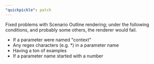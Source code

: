```yaml
---
"quickpickle": patch
---
```


Fixed problems with Scenario Outline rendering; under the following conditions,
and probably some others, the renderer would fail.

- If a parameter were named "context"
- Any regex characters (e.g. *) in a parameter name
- Having a ton of examples
- If a parameter name started with a number